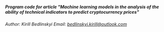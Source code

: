##### Program code for article "Machine learning models in the analysis of the ability of technical indicators to predict cryptocurrency prices"

*Author: Kirill Bedlinskyi
Email: bedlinskyi.kirill@outlook.com*
